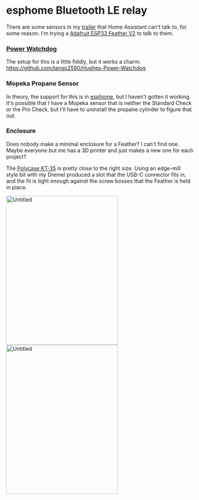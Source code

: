 # esphome Bluetooth LE relay

There are some sensors in my [trailer](https://tourtoise.quest) that Home Assistant can't talk to, for some reason. I'm trying a [Adafruit ESP32 Feather V2](https://www.adafruit.com/product/5400) to talk to them.

### [Power Watchdog](https://hughesautoformers.com/power-watchdog-smart-surge-protectors/)
The setup for this is a little fiddly, but it works a charm:
https://github.com/tango2590/Hughes-Power-Watchdog

### Mopeka Propane Sensor
In theory, the support for this is in [esphome](https://esphome.io/components/sensor/mopeka_std_check.html), but I haven't gotten it working. It's possible that I have a Mopeka sensor that is neither the Standard Check or the Pro Check, but I'll have to uninstall the propane cylinder to figure that out.

### Enclosure
Does nobody make a minimal enclosure for a Feather? I can't find one. Maybe everyone but me has a 3D printer and just makes a new one for each project?

The [Polycase KT-35](https://www.polycase.com/kt-35) is pretty close to the right size. Using an edge-mill style bit with my Dremel produced a slot that the USB-C connector fits in, and the fit is tight enough against the screw bosses that the Feather is held in place.

<a data-flickr-embed="true" href="https://www.flickr.com/photos/aneel/53080477009/in/album-72177720310129468/" title="Untitled"><img src="https://live.staticflickr.com/65535/53080477009_5df4fae783_w.jpg" width="300" height="400" alt="Untitled"/></a> <a data-flickr-embed="true" href="https://www.flickr.com/photos/aneel/53079713437/in/album-72177720310129468/" title="Untitled"><img src="https://live.staticflickr.com/65535/53079713437_3cda248bba_w.jpg" width="300" height="400" alt="Untitled"/></a> 